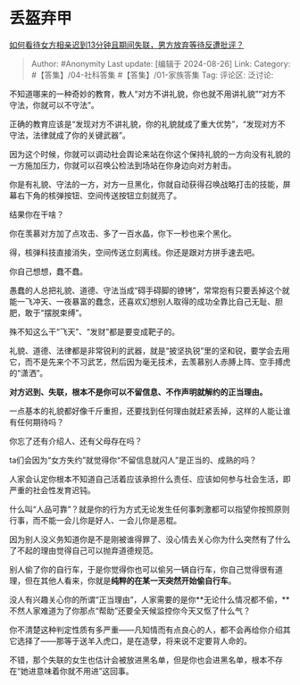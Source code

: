 # 丢盔弃甲
[如何看待女方相亲迟到13分钟且期间失联，男方放弃等待反遭批评？](https://www.zhihu.com/question/464443120/answer/3606166535)

> Author: #Anonymity
> Last update: [编辑于 2024-08-26]
> Link:
> Category: #【答集】/04-社科答集 #【答集】/01-家族答集 
> Tag: 
> 评论区:
> 泛讨论:

不知道哪来的一种奇妙的教育，教人“对方不讲礼貌，你也就不用讲礼貌”“对方不守法，你就可以不守法”。

正确的教育应该是“发现对方不讲礼貌，你的礼貌就成了重大优势”，“发现对方不守法，法律就成了你的关键武器”。

因为这个时候，你就可以调动社会舆论来站在你这个保持礼貌的一方向没有礼貌的一方施加压力，你就可以召唤公检法到场站在你身边向对方射击。

你是有礼貌、守法的一方，对方一旦黑化，你就自动获得召唤战略打击的技能，屏幕右下角的核弹按钮、空间传送按钮立刻就亮了。

结果你在干啥？

你在羡慕对方加了点攻击、多了一百水晶，你下一秒也来个黑化。

得，核弹科技直接消失，空间传送立刻离线。你还是跟对方拼手速去吧。

你自己想想，蠢不蠢。

愚蠢的人总把礼貌、道德、守法当成“碍手碍脚的镣铐”，常常抱有只要丢掉这个就能一飞冲天、一夜暴富的蠢念，还喜欢幻想别人取得的成功全靠比自己无耻、胆肥，敢于“摆脱束缚”。

殊不知这么干“飞天”、“发财”都是要变成靶子的。

礼貌、道德、法律都是非常锐利的武器，就是“披坚执锐”里的坚和锐，要学会去用它，而不是先来个不习武艺，然后因为毫无技术，去羡慕别人赤膊上阵、空手搏虎的“潇洒”。

**对方迟到、失联，根本不是你可以不留信息、不作声明就解约的正当理由。**

一点基本的礼貌都好像千斤重担，还要找到任何理由就赶紧丢掉，这样的人能让谁有任何期待吗？

你忘了还有介绍人、还有父母存在吗？

ta们会因为“女方失约”就觉得你“不留信息就闪人”是正当的、成熟的吗？

人家会认定你根本不知道自己活着应该承担什么责任、应该如何参与社会生活，即严重的社会性发育迟钝。

什么叫“人品可靠”？就是你的行为方式无论发生任何事刺激都可以指望你按照原则行事，而不能一会儿你是好人、一会儿你是恶棍。

因为别人没义务知道你是不是刚被谁得罪了、没心情去关心你为什么突然有了什么了不起的理由觉得自己可以抛弃道德规范。

别人偷了你的自行车，于是你觉得你也可以偷另一辆自行车，你自己觉得很有道理，但在其他人看来，你就是**纯粹的在某一天突然开始偷自行车**。

没人有兴趣关心你的所谓“正当理由”，人家需要的是你**无论什么情况都不偷，**不然人家难道为了你那点“帮助”还要全天候监控你今天又怄了什么气？

你不清楚这种判定性质有多严重——凡知情而有点良心的人，都不会再给你介绍其它选择了——那等于送羊入虎口，是在造孽，将来说不定要背人命的。

不错，那个失联的女生也估计会被放进黑名单，但是你也会进黑名单，根本不存在“她进意味着你就不用进”这回事。